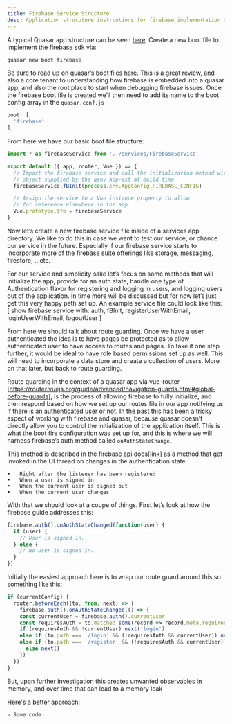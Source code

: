 ```yaml
---
title: Firebase Service Structure
desc: Application strucuture instrcutions for firebase implementation on the Quasar framework.
---
```


A typical Quasar app structure can be seen [here](https://quasar.dev/quasar-cli/cli-documentation/directory-structure). Create a new boot file to implement the firebase sdk via: 

```bash
quasar new boot firebase
```

Be sure to read up on quasar’s boot files [here](https://quasar.dev/quasar-cli/cli-documentation/boot-files). This is a great review, and also a core tenant to understanding how firebase is embedded into a quasar app, and also the root place to start when debugging firebase issues. Once the firebase boot file is created we’ll then need to add its name to the boot config array in the `quasar.conf.js`

```js
boot: [
  'firebase'
],
```

From here we have our basic boot file structure:

```js
import * as firebaseService from '../services/FirebaseService'

export default ({ app, router, Vue }) => {
  // Import the firebase service and call the initialization method with the config 
  // object supplied by the qenv app-ext at build time
  firebaseService.fBInit(process.env.AppConfig.FIREBASE_CONFIG)

  // Assign the service to a Vue instance property to allow
  // for reference elsewhere in the app.
  Vue.prototype.$fb = firebaseService
}
```

Now let’s create a new firebase service file inside of a services app directory. We like to do this in case we want to test our service, or chance our service in the future. Especially if our firebase service starts to incorporate more of the firebase suite offerings like storage, messaging, firestore, …etc.

For our service and simplicity sake let’s focus on some methods that will initialize the app, provide for an auth state, handle one type of Authentication flavor for registering and logging in users, and logging users out of the application. In time more will be discussed but for now let’s just get this very happy path set up. An example service file could look like this: [ show firebase service with: auth, fBInit, registerUserWithEmail, loginUserWithEmail, logoutUser ]

From here we should talk about route guarding. Once we have a user authenticated the idea is to have pages be protected as to allow authenticated user to have access to routes and pages. To take it one step further, it would be ideal to have role based permissions set up as well. This will need to incorporate a data store and create a collection of users. More on that later, but back to route guarding.

Route guarding in the context of a quasar app via vue-router [https://router.vuejs.org/guide/advanced/navigation-guards.html#global-before-guards], is the process of allowing firebase to fully initialize, and then respond based on how we set up our routes file in our app notifying us if there is an authenticated user or not. In the past this has been a tricky aspect of working with firebase and quasar, because quasar doesn’t directly allow you to control the initialization of the application itself. This is what the boot fire configuration was set up for, and this is where we will harness firebase’s auth method called `onAuthStateChange`.

This method is described in the firebase api docs[link] as a method that get invoked in the UI thread on changes in the authentication state:

	•	Right after the listener has been registered
	•	When a user is signed in
	•	When the current user is signed out
	•	When the current user changes

With that we should look at a coupe of things. First let’s look at how the firebase guide addresses this:
```js
firebase.auth().onAuthStateChanged(function(user) {
  if (user) {
    // User is signed in.
  } else {
    // No user is signed in.
  }
})
```
Initially the easiest approach here is to wrap our route guard around this so something like this: 

```js
if (currentConfig) {
  router.beforeEach((to, from, next) => {
    firebase.auth().onAuthStateChanged(() => {
    const currentUser = firebase.auth().currentUser
    const requiresAuth = to.matched.some(record => record.meta.requiresAuth)
    if (requiresAuth && !currentUser) next('login')
    else if (to.path === '/login' && (!requiresAuth && currentUser)) next('user')
    else if (to.path === '/register' && (!requiresAuth && currentUser)) next('user')
      else next()
    })
  })
}
```

But, upon further investigation this creates unwanted observables in memory, and over time that can lead to a memory leak

Here's a better approach:

```js 
> Some code

````